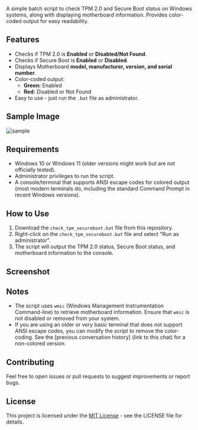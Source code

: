 A simple batch script to check TPM 2.0 and Secure Boot status on Windows systems, along with displaying motherboard information. Provides color-coded output for easy readability.

## Features

*   Checks if TPM 2.0 is **Enabled** or **Disabled/Not Found**.
*   Checks if Secure Boot is **Enabled** or **Disabled**.
*   Displays Motherboard **model, manufacturer, version, and serial number**.
*   Color-coded output:
    *   **Green:** Enabled
    *   **Red:** Disabled or Not Found
*   Easy to use - just run the `.bat` file as administrator.
## Sample Image
![sample](https://github.com/user-attachments/assets/27b5af68-6904-40c9-a618-4c1e0bd4990e)

## Requirements

*   Windows 10 or Windows 11 (older versions might work but are not officially tested).
*   Administrator privileges to run the script.
*   A console/terminal that supports ANSI escape codes for colored output (most modern terminals do, including the standard Command Prompt in recent Windows versions).

## How to Use

1.  Download the `check_tpm_secureboot.bat` file from this repository.
2.  Right-click on the `check_tpm_secureboot.bat` file and select "Run as administrator".
3.  The script will output the TPM 2.0 status, Secure Boot status, and motherboard information to the console.

## Screenshot

## Notes

*   The script uses `wmic` (Windows Management Instrumentation Command-line) to retrieve motherboard information. Ensure that `wmic` is not disabled or removed from your system.
*   If you are using an older or very basic terminal that does not support ANSI escape codes, you can modify the script to remove the color-coding. See the [previous conversation history] (link to this chat) for a non-colored version.

## Contributing

Feel free to open issues or pull requests to suggest improvements or report bugs.

## License

This project is licensed under the [MIT License](LICENSE) - see the LICENSE file for details.
